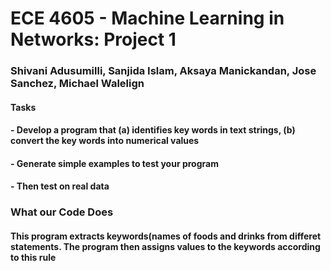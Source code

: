 # ECE 4605 - Machine Learning in Networks: Project 1
### Shivani Adusumilli, Sanjida Islam, Aksaya Manickandan, Jose Sanchez, Michael Walelign

#### Tasks
#### - Develop a program that (a) identifies key words in text strings, (b) convert the key words into numerical values
#### - Generate simple examples to test your program
#### - Then test on real data


### What our Code Does
#### This program extracts keywords(names of foods and drinks from differet statements. The program then assigns values to the keywords according to this rule

